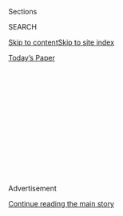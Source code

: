 <div id="app">

<div>

<div>

<div>

<div class="NYTAppHideMasthead css-1q2w90k e1suatyy0">

<div class="section css-ui9rw0 e1suatyy2">

<div class="css-eph4ug er09x8g0">

<div class="css-6n7j50">

</div>

<span class="css-1dv1kvn">Sections</span>

<div class="css-10488qs">

<span class="css-1dv1kvn">SEARCH</span>

</div>

[Skip to content](#site-content)[Skip to site
index](#site-index)

</div>

<div class="css-10698na e1huz5gh0">

</div>

</div>

<div id="masthead-bar-one" class="section hasLinks css-15hmgas e1csuq9d3">

<div class="css-uqyvli e1csuq9d0">

</div>

<div class="css-1uqjmks e1csuq9d1">

</div>

<div class="css-9e9ivx">

[](https://myaccount.nytimes3xbfgragh.onion/auth/login?response_type=cookie&client_id=vi)

</div>

<div class="css-1bvtpon e1csuq9d2">

[Today’s
Paper](https://www.nytimes3xbfgragh.onion/section/todayspaper)

</div>

</div>

</div>

</div>

<div data-aria-hidden="false">

<div id="site-content" data-role="main">

<div>

<div class="css-1aor85t" style="opacity:0.000000001;z-index:-1;visibility:hidden">

<div class="css-1hqnpie">

<div class="css-epjblv">

<span class="css-17xtcya">[Opinion](/section/opinion)</span><span class="css-x15j1o">|</span><span class="css-fwqvlz">The
Future of
Frats</span>

</div>

<div class="css-k008qs">

<div class="css-1iwv8en">

<span class="css-18z7m18"></span>

<div>

</div>

</div>

<span class="css-1n6z4y">https://nyti.ms/2vVxbOG</span>

<div class="css-1705lsu">

<div class="css-4xjgmj">

<div class="css-4skfbu" data-role="toolbar" data-aria-label="Social Media Share buttons, Save button, and Comments Panel with current comment count" data-testid="share-tools">

  - 
  - 
  - 
  - 
    
    <div class="css-6n7j50">
    
    </div>

  - 

</div>

</div>

</div>

</div>

</div>

</div>

<div id="NYT_TOP_BANNER_REGION" class="css-13pd83m">

</div>

<div id="top-wrapper" class="css-1sy8kpn">

<div id="top-slug" class="css-l9onyx">

Advertisement

</div>

[Continue reading the main
story](#after-top)

<div class="ad top-wrapper" style="text-align:center;height:100%;display:block;min-height:250px">

<div id="top" class="place-ad" data-position="top" data-size-key="top">

</div>

</div>

<div id="after-top">

</div>

</div>

<div id="sponsor-wrapper" class="css-1hyfx7x">

<div id="sponsor-slug" class="css-19vbshk">

Supported by

</div>

[Continue reading the main
story](#after-sponsor)

<div id="sponsor" class="ad sponsor-wrapper" style="text-align:center;height:100%;display:block">

</div>

<div id="after-sponsor">

</div>

</div>

<div class="css-v5btjw etb61u70">

<div class="css-v05ibm etb61u71">

[Opinion](/section/opinion)

</div>

</div>

[On Campus](/column/on-campus "On Campus")

<div class="css-1vkm6nb ehdk2mb0">

# The Future of Frats

</div>

<div class="css-xt80pu e12qa4dv0">

<div class="css-18e8msd">

<div class="css-vp77d3 epjyd6m0">

<div class="css-1baulvz">

By <span class="css-1baulvz last-byline" itemprop="name">Kiley
Roache</span>

<div class="css-8atqhb">

Ms. Roache is a sorority member at Stanford.

</div>

</div>

</div>

  - April 26,
    2018

  - 
    
    <div class="css-4xjgmj">
    
    <div class="css-d8bdto" data-role="toolbar" data-aria-label="Social Media Share buttons, Save button, and Comments Panel with current comment count" data-testid="share-tools">
    
      - 
      - 
      - 
      - 
        
        <div class="css-6n7j50">
        
        </div>
    
      - 
    
    </div>
    
    </div>

</div>

</div>

<div class="css-79elbk" data-testid="photoviewer-wrapper">

<div class="css-z3e15g" data-testid="photoviewer-wrapper-hidden">

</div>

<div class="css-1a48zt4 ehw59r15" data-testid="photoviewer-children">

![<span class="css-cnj6d5 e1z0qqy90" itemprop="copyrightHolder"><span class="css-1ly73wi e1tej78p0">Credit...</span><span><span>Sasha
Brodsky/School of Visual
Arts</span></span></span>](https://static01.graylady3jvrrxbe.onion/images/2018/04/26/opinion/26roache-web/26roache-web-articleLarge.jpg?quality=75&auto=webp&disable=upscale)

</div>

</div>

<div class="section meteredContent css-1r7ky0e" name="articleBody" itemprop="articleBody">

<div class="css-1fanzo5 StoryBodyCompanionColumn">

<div class="css-53u6y8">

“Our way of life is under attack,” the keynote speaker said. The women
filling the ballroom, many of them wearing a Greek letter lapel pin or a
monogrammed sweater, shouted in agreement. It was the 2015 national
convention for my sorority, and college administrators and national
pundits alike had been deliberating the elimination of Greek life.

Debates about the future of fraternities and sororities have only gotten
more intense since then. One part of this discussion is about campus
chapters guilty of hazing, sexual assault or intolerance. Most recently,
a video emerged of fraternity members at Syracuse University making
hateful vows containing racist slurs. There is no debate about what to
do with a group that embraces hate like that: It should be kicked off
campus, immediately (the Syracuse fraternity, Theta Tau, [was
permanently
banished](http://dailyorange.com/2018/04/theta-tau-chapter-permanently-expelled-su/)
this month).

But there is also a wider conversation about why fraternities and
sororities continue to exist at all and what role they have at a modern
university. Shouldn’t we just ban them all?

I don’t think we have to. I am a firm believer that living in a house
with your friends, playing beer-drinking games and dancing to overplayed
pop songs are not fundamentally incompatible with inclusion, respect and
a just society. And on campuses where Greek life remains, [it is
increasingly
popular](https://www.washingtonpost.com/news/grade-point/wp/2015/01/20/despite-scandals-and-bad-ink-more-and-more-students-want-to-go-greek/?utm_term=.5d2b669d68ec),
according to the North-American Interfraternity Conference.

</div>

</div>

<div class="css-1fanzo5 StoryBodyCompanionColumn">

<div class="css-53u6y8">

But Greek life needs to change. In its current form, it fosters not just
fun and friendship but also inequality. At a time when many dorms have
gender-mixed floors, and a full generation after most single-sex schools
began admitting both sexes, these organizations seem like relics.
Fraternities and sororities must make a number of changes to ensure
their survival, starting with going coed.

Those who defend Greek life talk about how it fosters a sense of
community and belonging at a time when many people are far from home and
often unsure of their direction. People meet lifelong friends, and
sometimes spouses, through the Greek system, and after college, alumni
associations can provide networks in new cities. This may explain why
people remain fierce advocates of their “way of life” long after
graduation.

Studies have shown that fraternity and sorority members also surpass
their non-Greek counterparts on a number of metrics. They are more
likely to [graduate on
time](https://www.sciencedirect.com/science/article/pii/S2214804314000147?via%3Dihub)
and go on to [earn higher
salaries](https://papers.ssrn.com/sol3/papers.cfm?abstract_id=2763720)
(though joining a fraternity does seem to have a slight negative effect
on grades). In addition to all that they provide their members, Greek
organizations also typically raise money for charity and do volunteer
work. What’s not to love?

Well, a lot. Those who support Greek life often have a blind spot. The
system strictly enforces gender separation and traditional gender roles.
Rules that prevent sorority sisters from hosting parties, drinking
alcohol or having members of the opposite sex in their houses result in
a disproportionate amount of social capital concentrated in
male-dominated spaces. While not all fraternities, and certainly not all
fraternity men, abuse this social power, some do. This means that women
may be excluded from a major social space on campus if they do not
adhere to the expectations of fraternity men. This hasn’t just made it
easier to exclude women; it has made it easier to objectify them, too.

</div>

</div>

<div class="css-1fanzo5 StoryBodyCompanionColumn">

<div class="css-53u6y8">

I would prefer no Greek life to Greek life that continues to marginalize
women and other groups. The purpose of higher education is to prepare
the next generation to be engaged and democratic citizens. This is why
most universities, even those that are private, receive public funding.
And Title IX prohibits schools that get such funding from discriminating
on the basis of sex. The organizations on these campuses should be held
to the same standard.

Despite the perception that critics of Greek life are attacking a “way
of life,” it is quite possible to preserve what is good about the
organizations — fun with friends and a community based on common values
— while dispelling the bad. Implicit bias training could reduce the
discrimination based on race and religion that has for years influenced
determinations of which prospective members were the right “fit,” and
providing financial aid for the expensive dues could bring in students
who would otherwise find membership unaffordable.

And sororities and fraternities should go coed. Greek organizations
would not be the first single-sex college group to become coeducational.
The eating clubs at Princeton were [forced to go
coed](https://www.nytimes3xbfgragh.onion/1991/01/28/nyregion/princeton-women-forge-a-new-era.html)
in the ’90s and more recently, [some Harvard final
clubs](http://www.thecrimson.com/article/2017/5/25/coping-with-coed/)
have become open to all genders. This year at Yale, the Whiffenpoofs, an
a cappella group, [admitted the first female
member](https://www.nytimes3xbfgragh.onion/2018/02/20/nyregion/yale-whiffenpoofs-first-woman.html)
in its 109-year history.

But this change is not just about keeping up with the times. It is about
resolving a division that disservices all students. Involvement in Greek
life is about building deep friendships, and there is no reason those
friendships should be limited by gender.

Of course, there will be resistance, but this is not just about frats
and sororities surviving in an increasingly diverse and open world; it’s
about them living up to what they were meant to be in the first place.
These communities should be based on common values and passions, not on
common privileges of sexual orientation, race, religion or gender.
Organizations chartered to uphold values of character, leadership and
sincere friendship should not object to such a cause; in fact, they
should be at its forefront.

</div>

</div>

</div>

<div>

</div>

<div>

</div>

<div>

</div>

<div>

<div id="bottom-wrapper" class="css-1ede5it">

<div id="bottom-slug" class="css-l9onyx">

Advertisement

</div>

[Continue reading the main
story](#after-bottom)

<div id="bottom" class="ad bottom-wrapper" style="text-align:center;height:100%;display:block;min-height:90px">

</div>

<div id="after-bottom">

</div>

</div>

</div>

</div>

</div>

## Site Index

<div>

</div>

## Site Information Navigation

  - [© <span>2020</span> <span>The New York Times
    Company</span>](https://help.nytimes3xbfgragh.onion/hc/en-us/articles/115014792127-Copyright-notice)

<!-- end list -->

  - [NYTCo](https://www.nytco.com/)
  - [Contact
    Us](https://help.nytimes3xbfgragh.onion/hc/en-us/articles/115015385887-Contact-Us)
  - [Work with us](https://www.nytco.com/careers/)
  - [Advertise](https://nytmediakit.com/)
  - [T Brand Studio](http://www.tbrandstudio.com/)
  - [Your Ad
    Choices](https://www.nytimes3xbfgragh.onion/privacy/cookie-policy#how-do-i-manage-trackers)
  - [Privacy](https://www.nytimes3xbfgragh.onion/privacy)
  - [Terms of
    Service](https://help.nytimes3xbfgragh.onion/hc/en-us/articles/115014893428-Terms-of-service)
  - [Terms of
    Sale](https://help.nytimes3xbfgragh.onion/hc/en-us/articles/115014893968-Terms-of-sale)
  - [Site
    Map](https://spiderbites.nytimes3xbfgragh.onion)
  - [Help](https://help.nytimes3xbfgragh.onion/hc/en-us)
  - [Subscriptions](https://www.nytimes3xbfgragh.onion/subscription?campaignId=37WXW)

</div>

</div>

</div>

</div>
